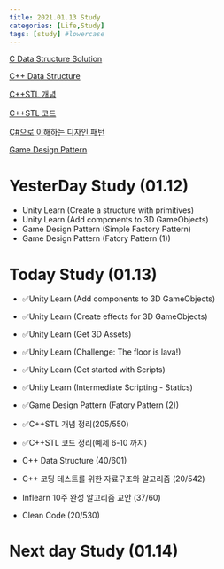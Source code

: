 ```yaml
---
title: 2021.01.13 Study
categories: [Life,Study]
tags: [study] #lowercase    
---
```



[C Data Structure Solution](https://calm-price-43a.notion.site/C-c4cb80a108c94bef8b202c0c7624ebfc) 

[C++ Data Structure](https://calm-price-43a.notion.site/C-47080a1873b54a3a8b6d89925d84e024)

[C++STL 개념](https://calm-price-43a.notion.site/C-STL-ab095ae38f8e4fcbad549aec64bb9ba6) 

[C++STL 코드](https://calm-price-43a.notion.site/C-STL-f016394a615d4abab4894264627aeb5c) 

[C#으로 이해하는 디자인 패턴](https://calm-price-43a.notion.site/C-fe83d437eee04341b345f9908fb66a23) 

[Game Design Pattern](https://github.com/Milk377/GameDesignPattern)





# YesterDay Study (01.12)
-  Unity Learn (Create a structure with primitives)
-  Unity Learn (Add components to 3D GameObjects)
-  Game Design Pattern (Simple Factory Pattern)
-  Game Design Pattern (Fatory Pattern (1)) 


# Today Study (01.13)
- ✅Unity Learn (Add components to 3D GameObjects)
- ✅Unity Learn (Create effects for 3D GameObjects)
- ✅Unity Learn (Get 3D Assets)
- ✅Unity Learn (Challenge: The floor is lava!)
- ✅Unity Learn (Get started with Scripts)
- ✅Unity Learn (Intermediate Scripting - Statics)
- ✅Game Design Pattern (Fatory Pattern (2)) 
- ✅C++STL 개념 정리(205/550) 
- ✅C++STL 코드 정리(예제 6-10 까지)

- C++ Data Structure (40/601) 
- C++ 코딩 테스트를 위한 자료구조와 알고리즘 (20/542) 
- Inflearn 10주 완성 알고리즘 교안 (37/60) 
- Clean Code (20/530) 

# Next day Study (01.14)

